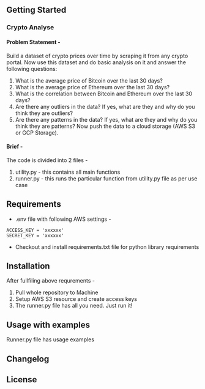 ## Getting Started

### **Crypto Analyse**

#### **Problem Statement -** 

Build a dataset of crypto prices over time by scraping it from any crypto portal.
Now use this dataset and do basic analysis on it and answer the following questions:

1. What is the average price of Bitcoin over the last 30 days?
2. What is the average price of Ethereum over the last 30 days?
3. What is the correlation between Bitcoin and Ethereum over the last 30 days?
4. Are there any outliers in the data? If yes, what are they and why do you think
   they are outliers?
5. Are there any patterns in the data? If yes, what are they and why do you think
   they are patterns?
   Now push the data to a cloud storage (AWS S3 or GCP Storage).

#### **Brief -**

The code is divided into 2 files -

1. utility.py - this contains all main functions
2. runner.py - this runs the particular function from utility.py file as per use case

## Requirements

* .env file with following AWS settings -

```
ACCESS_KEY = 'xxxxxx'
SECRET_KEY = 'xxxxxx'

```

* Checkout and install requirements.txt file for python library requirements

## Installation

After fullfiling above requrements -

1. Pull whole repository to Machine
2. Setup AWS S3 resource and create access keys
3. The runner.py file has all you need. Just run it!

## Usage with examples

Runner.py file has usage examples

## Changelog

## License
